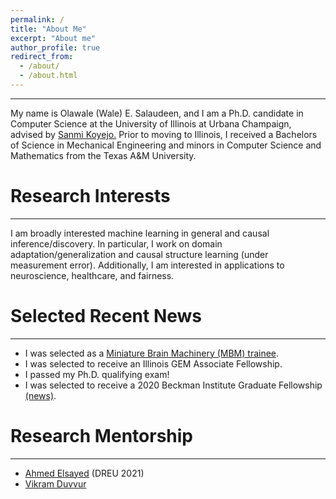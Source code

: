 ```yaml
---
permalink: /
title: "About Me"
excerpt: "About me"
author_profile: true
redirect_from: 
  - /about/
  - /about.html
---
```


---
My name is Olawale (Wale) E. Salaudeen, and I am a Ph.D. candidate in Computer Science
at the University of Illinois at Urbana Champaign, advised by 
<a href="http://sanmi.cs.illinois.edu/">Sanmi Koyejo.</a> 
Prior to moving to Illinois, I
received a Bachelors of Science in Mechanical Engineering and minors in
Computer Science and Mathematics from the Texas A&M University.

# Research Interests
---
I am broadly interested machine learning in general and causal
inference/discovery. In particular, I work on domain adaptation/generalization and causal
structure learning (under measurement error). 
Additionally, I am interested in applications to neuroscience, healthcare, and fairness. 

# Selected Recent News
---
<!---
* I am serving as a reviewer for the 5th Black in AI Workshop at NeurIPS 2021.
* Our paper titled "Domain Generalization for Chain Generative Processes" is
 accepted at the [NeurIPS Workshop on Distribution
 Shift](https://sites.google.com/view/distshift2021).
--->
* I was selected as a [Miniature Brain Machinery
 (MBM) trainee](https://minibrain.beckman.illinois.edu/).
* I was selected to receive an Illinois GEM
Associate Fellowship.
* I passed my Ph.D. qualifying exam!
* I was selected to receive a 2020 Beckman Institute Graduate
Fellowship
[(news)](https://beckman.illinois.edu/about/news/article/2020/05/08/seven-named-2020-beckman-institute-graduate-fellows?fbclid=IwAR1XYI8PpzFLfAsAmQdurMZrywwTyHtTuhpkI3ZlaNUQPNcrY00SZJH0muU).

# Research Mentorship
---
* [Ahmed Elsayed](https://www.linkedin.com/in/elsayeaa-2023/) (DREU 2021)
* [Vikram Duvvur](https://www.linkedin.com/in/vikram-duvvur/)
